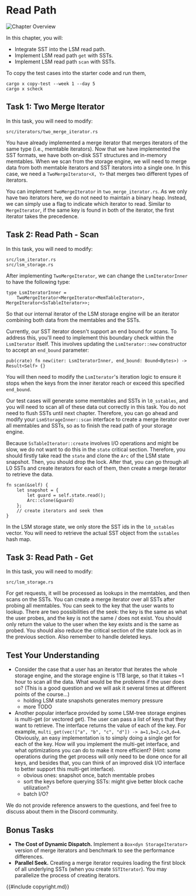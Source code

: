 <!--
  mini-lsm-book © 2022-2025 by Alex Chi Z is licensed under CC BY-NC-SA 4.0
-->

# Read Path

![Chapter Overview](./lsm-tutorial/week1-05-overview.svg)

In this chapter, you will:

* Integrate SST into the LSM read path.
* Implement LSM read path `get` with SSTs.
* Implement LSM read path `scan` with SSTs.

To copy the test cases into the starter code and run them,

```
cargo x copy-test --week 1 --day 5
cargo x scheck
```

## Task 1: Two Merge Iterator

In this task, you will need to modify:

```
src/iterators/two_merge_iterator.rs
```

You have already implemented a merge iterator that merges iterators of the same type (i.e., memtable iterators). Now that we have implemented the SST formats, we have both on-disk SST structures and in-memory memtables. When we scan from the storage engine, we will need to merge data from both memtable iterators and SST iterators into a single one. In this case, we need a `TwoMergeIterator<X, Y>` that merges two different types of iterators.

You can implement `TwoMergeIterator` in `two_merge_iterator.rs`. As we only have two iterators here, we do not need to maintain a binary heap. Instead, we can simply use a flag to indicate which iterator to read. Similar to `MergeIterator`, if the same key is found in both of the iterator, the first iterator takes the precedence.

## Task 2: Read Path - Scan

In this task, you will need to modify:

```
src/lsm_iterator.rs
src/lsm_storage.rs
```

After implementing `TwoMergeIterator`, we can change the `LsmIteratorInner` to have the following type:

```rust,no_run
type LsmIteratorInner =
    TwoMergeIterator<MergeIterator<MemTableIterator>, MergeIterator<SsTableIterator>>;
```

So that our internal iterator of the LSM storage engine will be an iterator combining both data from the memtables and the SSTs.

Currently, our SST iterator doesn't support an end bound for scans. To address this, you'll need to implement this boundary check within the `LsmIterator` itself. This involves updating the `LsmIterator::new` constructor to accept an `end_bound` parameter:

```rust,no_run
pub(crate) fn new(iter: LsmIteratorInner, end_bound: Bound<Bytes>) -> Result<Self> {}
```

You will then need to modify the `LsmIterator`'s iteration logic to ensure it stops when the keys from the inner iterator reach or exceed this specified `end_bound`.

Our test cases will generate some memtables and SSTs in `l0_sstables`, and you will need to scan all of these data out correctly in this task. You do not need to flush SSTs until next chapter. Therefore, you can go ahead and modify your `LsmStorageInner::scan` interface to create a merge iterator over all memtables and SSTs, so as to finish the read path of your storage engine.

Because `SsTableIterator::create` involves I/O operations and might be slow, we do not want to do this in the `state` critical section. Therefore, you should firstly take read the `state` and clone the `Arc` of the LSM state snapshot. Then, you should drop the lock. After that, you can go through all L0 SSTs and create iterators for each of them, then create a merge iterator to retrieve the data.

```rust,no_run
fn scan(&self) {
    let snapshot = {
        let guard = self.state.read();
        Arc::clone(&guard)
    };
    // create iterators and seek them
}
```

In the LSM storage state, we only store the SST ids in the `l0_sstables` vector. You will need to retrieve the actual SST object from the `sstables` hash map.

## Task 3: Read Path - Get

In this task, you will need to modify:

```
src/lsm_storage.rs
```

For get requests, it will be processed as lookups in the memtables, and then scans on the SSTs. You can create a merge iterator over all SSTs after probing all memtables. You can seek to the key that the user wants to lookup. There are two possibilities of the seek: the key is the same as what the user probes, and the key is not the same / does not exist. You should only return the value to the user when the key exists and is the same as probed. You should also reduce the critical section of the state lock as in the previous section. Also remember to handle deleted keys.

## Test Your Understanding

* Consider the case that a user has an iterator that iterates the whole storage engine, and the storage engine is 1TB large, so that it takes ~1 hour to scan all the data. What would be the problems if the user does so? (This is a good question and we will ask it several times at different points of the course...)
  * holding LSM state snapshots generates memory pressure
  * more TODO
* Another popular interface provided by some LSM-tree storage engines is multi-get (or vectored get). The user can pass a list of keys that they want to retrieve. The interface returns the value of each of the key. For example, `multi_get(vec!["a", "b", "c", "d"]) -> a=1,b=2,c=3,d=4`. Obviously, an easy implementation is to simply doing a single get for each of the key. How will you implement the multi-get interface, and what optimizations you can do to make it more efficient? (Hint: some operations during the get process will only need to be done once for all keys, and besides that, you can think of an improved disk I/O interface to better support this multi-get interface).
  * obvious ones: snapshot once, batch memtable probes
  * sort the keys before querying SSTs: might give better block cache utilization?
  * batch I/O?

We do not provide reference answers to the questions, and feel free to discuss about them in the Discord community.

## Bonus Tasks

* **The Cost of Dynamic Dispatch.** Implement a `Box<dyn StorageIterator>` version of merge iterators and benchmark to see the performance differences.
* **Parallel Seek.** Creating a merge iterator requires loading the first block of all underlying SSTs (when you create `SSTIterator`). You may parallelize the process of creating iterators.

{{#include copyright.md}}
